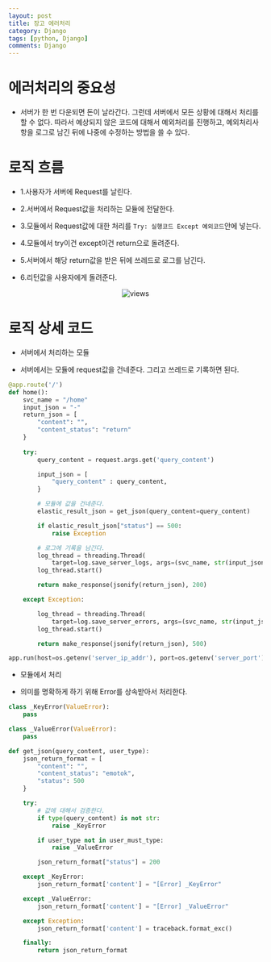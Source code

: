 ```yaml
---
layout: post
title: 장고 에러처리
category: Django
tags: [python, Django]
comments: Django
---
```


# 에러처리의 중요성

- 서버가 한 번 다운되면 돈이 날라간다. 그런데 서버에서 모든 상황에 대해서 처리를 할 수 없다. 따라서 예상되지 않은 코드에 대해서 예외처리를 진행하고, 예외처리사항을 로그로 남긴 뒤에 나중에 수정하는 방법을 쓸 수 있다.

# 로직 흐름

- 1.사용자가 서버에 Request를 날린다.

- 2.서버에서 Request값을 처리하는 모듈에 전달한다.

- 3.모듈에서 Request값에 대한 처리를 `Try: 실행코드 Except 예외코드`안에 넣는다.

- 4.모듈에서 try이건 except이건 return으로 돌려준다.

- 5.서버에서 해당 return값을 받은 뒤에 쓰레드로 로그를 남긴다.

- 6.리턴값을 사용자에게 돌려준다.

<center>
<figure>
<img src="https://imgur.com/USe55Gn.png" alt="views">
<figcaption></figcaption>
</figure>
</center>

# 로직 상세 코드

- 서버에서 처리하는 모듈

- 서버에서는 모듈에 request값을 건네준다. 그리고 쓰레드로 기록하면 된다.

```python
@app.route('/')
def home():
    svc_name = "/home"
    input_json = "-"
    return_json = [
        "content": "",
        "content_status": "return"
    }
    
    try:
        query_content = request.args.get('query_content')

        input_json = [
            "query_content" : query_content,
        }

        # 모듈에 값을 건네준다.
        elastic_result_json = get_json(query_content=query_content)

        if elastic_result_json["status"] == 500:
            raise Exception

        # 로그에 기록을 남긴다.
        log_thread = threading.Thread(
            target=log.save_server_logs, args=(svc_name, str(input_json), str(return_json)))
        log_thread.start()

        return make_response(jsonify(return_json), 200)

    except Exception:

        log_thread = threading.Thread(
            target=log.save_server_errors, args=(svc_name, str(input_json), str(return_json)))
        log_thread.start()

        return make_response(jsonify(return_json), 500)

app.run(host=os.getenv('server_ip_addr'), port=os.getenv('server_port'))
```

- 모듈에서 처리

- 의미를 명확하게 하기 위해 Error를 상속받아서 처리한다.

```python
class _KeyError(ValueError):
    pass

class _ValueError(ValueError):
    pass

def get_json(query_content, user_type):
    json_return_format = [
        "content": "",
        "content_status": "emotok",
        "status": 500
    }

    try:
        # 값에 대해서 검증한다.
        if type(query_content) is not str:
            raise _KeyError

        if user_type not in user_must_type:
            raise _ValueError

        json_return_format["status"] = 200

    except _KeyError:
        json_return_format['content'] = "[Error] _KeyError"

    except _ValueError:
        json_return_format['content'] = "[Error] _ValueError"

    except Exception:
        json_return_format['content'] = traceback.format_exc()

    finally:
        return json_return_format

```
